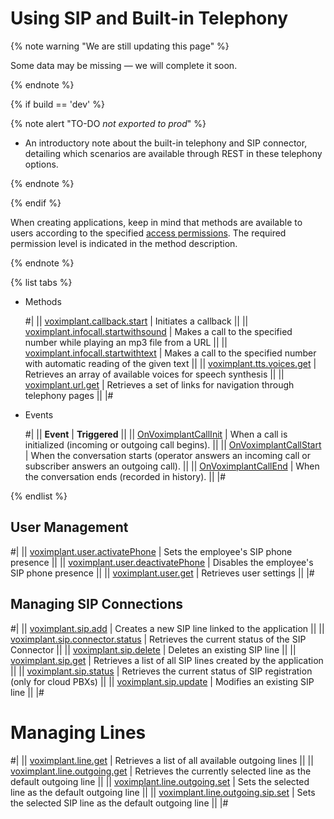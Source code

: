 # Using SIP and Built-in Telephony

{% note warning "We are still updating this page" %}

Some data may be missing — we will complete it soon.

{% endnote %}

{% if build == 'dev' %}

{% note alert "TO-DO _not exported to prod_" %}

- An introductory note about the built-in telephony and SIP connector, detailing which scenarios are available through REST in these telephony options.

{% endnote %}

{% endif %}

When creating applications, keep in mind that methods are available to users according to the specified [access permissions](https://helpdesk.bitrix24.com/open/18177766/). The required permission level is indicated in the method description.

{% endnote %}

{% list tabs %}

- Methods

    #| 
    || [voximplant.callback.start](./voximplant-callback-start.md) | Initiates a callback ||
    || [voximplant.infocall.startwithsound](./voximplant-infocall-start-with-sound.md) | Makes a call to the specified number while playing an mp3 file from a URL ||
    || [voximplant.infocall.startwithtext](./voximplant-infocall-start-with-text.md) | Makes a call to the specified number with automatic reading of the given text ||
    || [voximplant.tts.voices.get](./voximplant-tts-voices-get.md) | Retrieves an array of available voices for speech synthesis ||
    || [voximplant.url.get](./voximplant-url-get.md) | Retrieves a set of links for navigation through telephony pages ||
    |#

- Events

    #| 
    || **Event** | **Triggered** ||
    || [OnVoximplantCallInit](./events/on-voximplant-call-init.md) | When a call is initialized (incoming or outgoing call begins). ||
    || [OnVoximplantCallStart](./events/on-voximplant-call-start.md) | When the conversation starts (operator answers an incoming call or subscriber answers an outgoing call). ||
    || [OnVoximplantCallEnd](./events/on-voximplant-call-end.md) | When the conversation ends (recorded in history). ||
    |#

{% endlist %}

## User Management

#| 
|| [voximplant.user.activatePhone](./users/voximplant-user-activate-phone.md) | Sets the employee's SIP phone presence ||
|| [voximplant.user.deactivatePhone](./users/voximplant-user-deactivate-phone.md) | Disables the employee's SIP phone presence ||
|| [voximplant.user.get](./users/voximplant-user-get.md) | Retrieves user settings ||
|#

## Managing SIP Connections

#| 
|| [voximplant.sip.add](./sip/voximplant-sip-add.md) | Creates a new SIP line linked to the application ||
|| [voximplant.sip.connector.status](./sip/voximplant-sip-connector-status.md) | Retrieves the current status of the SIP Connector ||
|| [voximplant.sip.delete](./sip/voximplant-sip-delete.md) | Deletes an existing SIP line ||
|| [voximplant.sip.get](./sip/voximplant-sip-get.md) | Retrieves a list of all SIP lines created by the application ||
|| [voximplant.sip.status](./sip/voximplant-sip-status.md) | Retrieves the current status of SIP registration (only for cloud PBXs) ||
|| [voximplant.sip.update](./sip/voximplant-sip-update.md) | Modifies an existing SIP line ||
|#

# Managing Lines

#| 
|| [voximplant.line.get](./lines/voximplant-line-get.md) | Retrieves a list of all available outgoing lines ||
|| [voximplant.line.outgoing.get](./lines/voximplant-line-outgoing-get.md) | Retrieves the currently selected line as the default outgoing line ||
|| [voximplant.line.outgoing.set](./lines/voximplant-line-outgoing-set.md) | Sets the selected line as the default outgoing line ||
|| [voximplant.line.outgoing.sip.set](./lines/voximplant-line-outgoing-sip-set.md) | Sets the selected SIP line as the default outgoing line ||
|#